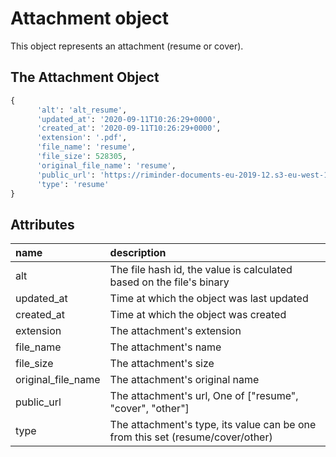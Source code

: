 # Attachment object

This object represents an attachment \(resume or cover\).

## The Attachment Object

```python
{
      'alt': 'alt_resume',
      'updated_at': '2020-09-11T10:26:29+0000',
      'created_at': '2020-09-11T10:26:29+0000',
      'extension': '.pdf',
      'file_name': 'resume',
      'file_size': 528305,
      'original_file_name': 'resume',
      'public_url': 'https://riminder-documents-eu-2019-12.s3-eu-west-1.amazonaws.com/resume.pdf',
      'type': 'resume'
}
```

## Attributes

| name | description |
| :--- | :--- |
| alt | The file hash id, the value is calculated based on the file's binary |
| updated\_at | Time at which the object was last updated |
| created\_at | Time at which the object was created |
| extension | The attachment's extension |
| file\_name | The attachment's name |
| file\_size | The attachment's size |
| original\_file\_name | The attachment's original name |
| public\_url | The attachment's url, One of \["resume", "cover", "other"\] |
| type | The attachment's type, its value can be one from this set \(resume/cover/other\) |

